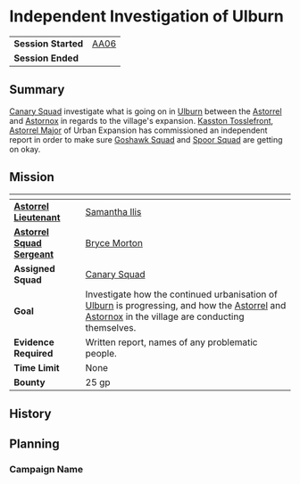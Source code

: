 # Independent Investigation of Ulburn

|||
| --- | --- |
| **Session Started** | [AA06](../sessions/AA06.md) | storyline.2
| **Session Ended** | |

## Summary

[Canary Squad](../organisations/astorrel/squads/canary-squad.md) investigate what is going on in [Ulburn](../places/villages/ulburn.md) between the [Astorrel](../organisations/astorrel/astorrel.md) and [Astornox](../organisations/astornox/astornox.md) in regards to the village's expansion. [Kasston Tosslefront](../characters/kasston-tosslefront.md), [Astorrel Major](../organisations/astorrel/ranks/astorrel-major.md) of Urban Expansion has commissioned an independent report in order to make sure [Goshawk Squad](../organisations/astorrel/squads/goshawk-squad.md) and [Spoor Squad](../organisations/astorrel/squads/spoor-squad.md) are getting on okay.

## Mission

| []() | |
| --- | --- |
| **[Astorrel Lieutenant](../organisations/astorrel/ranks/astorrel-lieutenant.md)** | [Samantha Ilis](../characters/samantha-ilis.md) |
| **[Astorrel Squad Sergeant](../organisations/astorrel/ranks/astorrel-squad-sergeant.md)** | [Bryce Morton](../characters/bryce-morton.md) |
| **Assigned Squad** | [Canary Squad](../organisations/astorrel/squads/canary-squad.md) |
| **Goal** | Investigate how the continued urbanisation of [Ulburn](../places/villages/ulburn.md) is progressing, and how the [Astorrel](../organisations/astorrel/astorrel.md) and [Astornox](../organisations/astornox/astornox.md) in the village are conducting themselves. |
| **Evidence Required** | Written report, names of any problematic people. |
| **Time Limit** | None |
| **Bounty** | 25 gp |

## History

## Planning

### Campaign Name
